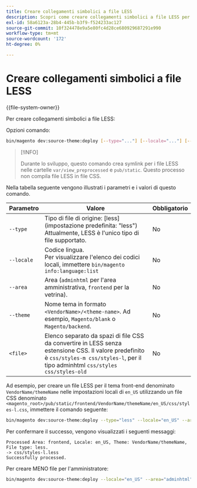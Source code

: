 ```yaml
---
title: Creare collegamenti simbolici a file LESS
description: Scopri come creare collegamenti simbolici a file LESS per lo sviluppo Adobe Commerce. Scopri il collegamento dei fogli di stile e l’ottimizzazione del flusso di lavoro di sviluppo.
exl-id: 58a6123a-28b4-445b-b3f9-f524233ac127
source-git-commit: 10f324478e9a5e80fc4d28ce680929687291e990
workflow-type: tm+mt
source-wordcount: '172'
ht-degree: 0%

---
```


# Creare collegamenti simbolici a file LESS

{{file-system-owner}}

Per creare collegamenti simbolici a file LESS:

Opzioni comando:

```bash
bin/magento dev:source-theme:deploy [--type="..."] [--locale="..."] [--area="..."] [--theme="..."] [file1] ... [fileN]
```

>[!INFO]
>
>Durante lo sviluppo, questo comando crea symlink per i file LESS nelle cartelle `var/view_preprocessed` e `pub/static`. Questo processo non compila file LESS in file CSS.

Nella tabella seguente vengono illustrati i parametri e i valori di questo comando.

| Parametro | Valore | Obbligatorio |
| --------- | ----- | --------- |
| `--type` | Tipo di file di origine: [less] (impostazione predefinita: &quot;less&quot;)<br>Attualmente, LESS è l&#39;unico tipo di file supportato. | No |
| `--locale` | Codice lingua.<br>Per visualizzare l&#39;elenco dei codici locali, immettere `bin/magento info:language:list` | No |
| `--area` | Area (`adminhtml` per l&#39;area amministrativa, `frontend` per la vetrina). | No |
| `--theme` | Nome tema in formato `<VendorName>/<theme-name>`. Ad esempio, `Magento/blank` o `Magento/backend`. | No |
| `<file>` | Elenco separato da spazi di file CSS da convertire in LESS senza estensione CSS. Il valore predefinito è `css/styles-m css/styles-l`, per il tipo adminhtml `css/styles css/styles-old` | No |

Ad esempio, per creare un file LESS per il tema front-end denominato `VendorName/themeName` nelle impostazioni locali di `en_US` utilizzando un file CSS denominato `<magento_root>/pub/static/frontend/VendorName/themeName/en_US/css/styles-l.css`, immettere il comando seguente:

```bash
bin/magento dev:source-theme:deploy --type="less" --locale="en_US" --area="frontend" --theme="VendorName/themeName" css/styles-l
```

Per confermare il successo, vengono visualizzati i seguenti messaggi:

```
Processed Area: frontend, Locale: en_US, Theme: VendorName/themeName, File type: less.
-> css/styles-l.less
Successfully processed.
```

Per creare MENO file per l&#39;amministratore:

```bash
bin/magento dev:source-theme:deploy --locale="en_US" --area="adminhtml" --theme="Magento/backend" css/styles css/styles-old
```

